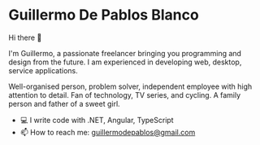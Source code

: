 # Guillermo De Pablos Blanco

Hi there :wave:

I'm Guillermo, a passionate freelancer bringing you programming and design from the future. I am experienced in developing web, desktop, service applications.

Well-organised person, problem solver, independent employee with high attention to detail. Fan of technology, TV series, and cycling. A family person and father of a sweet girl.

- 💻 I write code with .NET, Angular, TypeScript
- 📫 How to reach me: guillermodepablos@gmail.com

